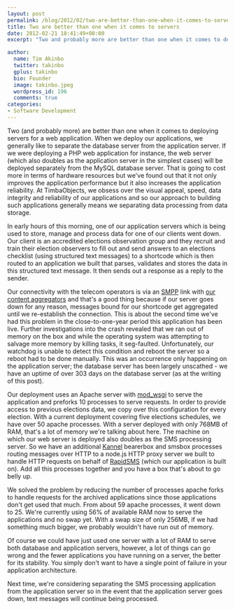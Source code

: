```yaml
---
layout: post
permalink: /blog/2012/02/two-are-better-than-one-when-it-comes-to-servers/
title: Two are better than one when it comes to servers
date: 2012-02-21 18:41:49+00:00
excerpt: "Two and probably more are better than one when it comes to deploying servers for a web application. When we deploy our applications, we generally like..."

author:
  name: Tim Akinbo
  twitter: takinbo
  gplus: takinbo 
  bio: Founder
  image: takinbo.jpeg
  wordpress_id: 196
  comments: true
categories:
- Software Development
---
```


Two (and probably more) are better than one when it comes to deploying servers for a web application. When we deploy our applications, we generally like to separate the database server from the application server. If we were deploying a PHP web application for instance, the web server (which also doubles as the application server in the simplest cases) will be deployed separately from the MySQL database server. That is going to cost more in terms of hardware resources but we've found out that it not only improves the application performance but it also increases the application reliability. At TimbaObjects, we obsess over the visual appeal, speed, data integrity and reliability of our applications and so our approach to building such applications generally means we separating data processing from data storage.

In early hours of this morning, one of our application servers which is being used to store, manage and process data for one of our clients went down. Our client is an accredited elections observation group and they recruit and train their election observers to fill out and send answers to an elections checklist (using structured text messages) to a shortcode which is then routed to an application we built that parses, validates and stores the data in this structured text message. It then sends out a response as a reply to the sender.

Our connectivity with the telecom operators is via an [SMPP](http://en.wikipedia.org/wiki/SMPP) link with [our content aggregators](http://www.3wc4life.net/) and that's a good thing because if our server goes down for any reason, messages bound for our shortcode get aggregated until we re-establish the connection. This is about the second time we've had this problem in the close-to-one-year period this application has been live. Further investigations into the crash revealed that we ran out of memory on the box and while the operating system was attempting to salvage more memory by killing tasks, it seg-faulted. Unfortunately, our watchdog is unable to detect this condition and reboot the server so a reboot had to be done manually. This was an occurrence only happening on the application server; the database server has been largely unscathed - we have an uptime of over 303 days on the database server (as at the writing of this post).

Our deployment uses an Apache server with [mod_wsgi](http://code.google.com/p/modwsgi/) to serve the application and preforks 10 processes to serve requests. In order to provide access to previous elections data, we copy over this configuration for every election. With a current deployment covering five elections schedules, we have over 50 apache processes. With a server deployed with only 768MB of RAM, that's a lot of memory we're talking about here. The machine on which our web server is deployed also doubles as the SMS processing server. So we have an additional [Kannel](http://kannel.org/) bearerbox and smsbox processes routing messages over HTTP to a node.js HTTP proxy server we built to handle HTTP requests on behalf of [RapidSMS](http://www.rapidsms.org/) (which our application is built on). Add all this processes together and you have a box that's about to go belly up.

We solved the problem by reducing the number of processes apache forks to handle requests for the archived applications since those applications don't get used that much. From about 59 apache processes, it went down to 25. We're currently using 56% of available RAM now to serve the applications and no swap yet. With a swap size of only 256MB, if we had something much bigger, we probably wouldn't have run out of memory.

Of course we could have just used one server with a lot of RAM to serve both database and application servers, however, a lot of things can go wrong and the fewer applications you have running on a server, the better for its stability. You simply don't want to have a single point of failure in your application architecture.

Next time, we're considering separating the SMS processing application from the application server so in the event that the application server goes down, text messages will continue being processed.
